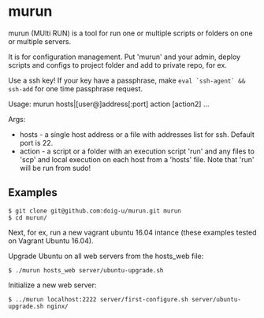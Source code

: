# murun
murun (MUlti RUN) is a tool for run one or multiple scripts or folders on one or multiple servers.

It is for configuration management. Put 'murun' and your admin, deploy scripts and configs to project folder and add to private repo, for ex.

Use a ssh key! If your key have a passphrase, make ``eval `ssh-agent` && ssh-add`` for one time passphrase request.

Usage: murun hosts|[user@]address[:port] action [action2] ...

Args:
- hosts - a single host address or a file with addresses list for ssh. Default port is 22.
- action - a script or a folder with an execution script 'run' and any files to 'scp' and local execution on each host from a 'hosts' file. Note that 'run' will be run from sudo!

## Examples

```
$ git clone git@github.com:doig-u/murun.git murun
$ cd murun/
```

Next, for ex, run a new vagrant ubuntu 16.04 intance (these examples tested on Vagrant Ubuntu 16.04).

Upgrade Ubuntu on all web servers from the hosts_web file:

`$ ./murun hosts_web server/ubuntu-upgrade.sh`

Initialize a new web server:

`$ ../murun localhost:2222 server/first-configure.sh server/ubuntu-upgrade.sh nginx/`
